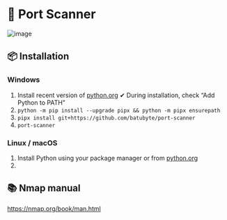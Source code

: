 # 🛜 Port Scanner
![image](https://github.com/user-attachments/assets/31e01990-7348-4016-bd61-97a737fc0941)

## 📦 Installation
### Windows
1. Install recent version of [python.org](https://www.python.org/downloads)
  ✔ During installation, check “Add Python to PATH”
3. ``python -m pip install --upgrade pipx && python -m pipx ensurepath``
4. ``pipx install git+https://github.com/batubyte/port-scanner``
5. ``port-scanner``
### Linux / macOS
1. Install Python using your package manager or from [python.org](https://www.python.org/downloads)
2. 

## 📚 Nmap manual
https://nmap.org/book/man.html
